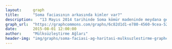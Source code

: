 ```yaml
---
layout:     graph
title:      "Soma faciasının arkasında kimler var?"
description:   "13 Mayıs 2014 tarihinde Soma kömür madeninde meydana gelen faciada 301 işçi hayatını kaybetti ve 162 işçi yaralandı"
graph_url:  "https://graphcommons.com/graphs/6c82d1d1-e780-4560-9cea-529167baf95a"
date:       2015-08-01 12:00:00
author:     "Mülksüzleştirme Ağları"
header-img: "img/graphs/soma-faciasi-ag-haritasi-mulksuzlestirme-graphcommons.jpg"
---
```


